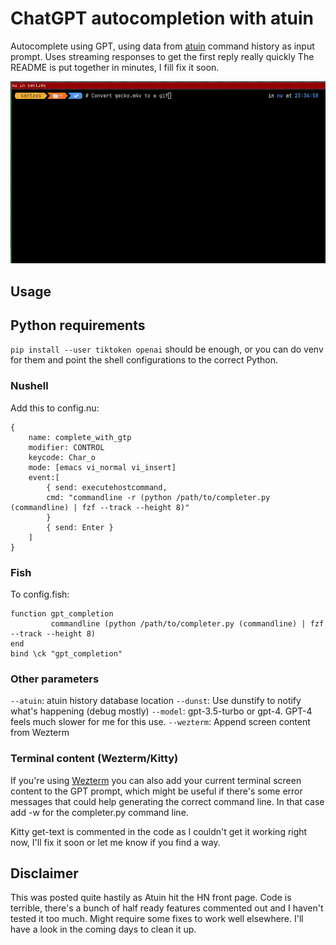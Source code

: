 # ChatGPT autocompletion with atuin

Autocomplete using GPT, using data from [atuin](https://github.com/ellie/atuin) command history as input prompt. Uses streaming responses to get the first reply really quickly
The README is put together in minutes, I fill fix it soon.

![GPT completer in use](gptcomplete.gif)

## Usage

## Python requirements
`pip install --user tiktoken openai` should be enough, or you can do venv for them and point the shell configurations to the correct Python.

### Nushell
Add this to config.nu:
```
{
    name: complete_with_gtp
    modifier: CONTROL
    keycode: Char_o
    mode: [emacs vi_normal vi_insert]
    event:[
        { send: executehostcommand,
        cmd: "commandline -r (python /path/to/completer.py (commandline) | fzf --track --height 8)"
        }
        { send: Enter }
    ]
}
```

### Fish
To config.fish:

```
function gpt_completion
         commandline (python /path/to/completer.py (commandline) | fzf --track --height 8)
end
bind \ck "gpt_completion"
```

### Other parameters
`--atuin`: atuin history database location
`--dunst`: Use dunstify to notify what's happening (debug mostly)
`--model`: gpt-3.5-turbo or gpt-4. GPT-4 feels much slower for me for this use.
`--wezterm`: Append screen content from Wezterm

### Terminal content (Wezterm/Kitty)
If you're using [Wezterm](https://github.com/wez/wezterm) you can also add your current terminal screen content to the GPT prompt, which might be useful if there's some error messages that could help generating the correct command line. In that case add -w for the completer.py command line.

Kitty get-text is commented in the code as I couldn't get it working right now, I'll fix it soon or let me know if you find a way.

## Disclaimer
This was posted quite hastily as Atuin hit the HN front page. Code is terrible, there's a bunch of half ready features commented out and I haven't tested it too much. Might require some fixes to work well elsewhere. I'll have a look in the coming days to clean it up.